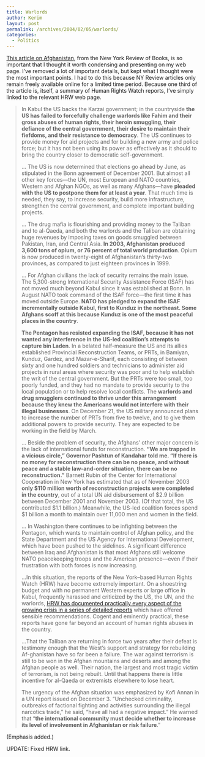 ```yaml
---
title: Warlords
author: Kerim
layout: post
permalink: /archives/2004/02/05/warlords/
categories:
  - Politics
---
```

<a href="http://www.nybooks.com/articles/16897" onclick="_gaq.push(['_trackEvent', 'outbound-article', 'http://www.nybooks.com/articles/16897', 'This article on Afghanistan']);" >This article on Afghanistan</a>, from the New York Review of Books, is so important that I thought it worth condensing and presenting on my web page. I&#8217;ve removed a lot of important details, but kept what I thought were the most important points. I had to do this because NY Review articles only remain freely available online for a limited time period. Because one third of the article is, itself, a summary of Human Rights Watch reports, I&#8217;ve simply linked to the relevant HRW web page.

> In Kabul the US backs the Karzai government; in the countryside **the US has failed to forcefully challenge warlords like Fahim and their gross abuses of human rights, their heroin smuggling, their defiance of the central government, their desire to maintain their fiefdoms, and their resistance to democracy**. The US continues to provide money for aid projects and for building a new army and police force; but it has not been using its power as effectively as it should to bring the country closer to democratic self-government.
> 
> &#8230; The US is now determined that elections go ahead by June, as stipulated in the Bonn agreement of December 2001. But almost all other key forces&#8212;the UN, most European and NATO countries, Western and Afghan NGOs, as well as many Afghans&#8212;have **pleaded with the US to postpone them for at least a year**. That much time is needed, they say, to increase security, build more infrastructure, strengthen the central government, and complete important building projects.
> 
> &#8230; The drug mafia is flourishing and providing money to the Taliban and to al-Qaeda, and both the warlords and the Taliban are obtaining huge revenues by imposing taxes on goods smuggled between Pakistan, Iran, and Central Asia. **In 2003, Afghanistan produced 3,600 tons of opium, or 76 percent of total world production**. Opium is now produced in twenty-eight of Afghanistan&#8217;s thirty-two provinces, as compared to just eighteen provinces in 1999.
> 
> &#8230; For Afghan civilians the lack of security remains the main issue. The 5,300-strong International Security Assistance Force (ISAF) has not moved much beyond Kabul since it was established at Bonn. In August NATO took command of the ISAF force&#8212;the first time it has moved outside Europe. **NATO has pledged to expand the ISAF incrementally outside Kabul, first to Kunduz in the northeast. Some Afghans scoff at this because Kunduz is one of the most peaceful places in the country**.
> 
> **The Pentagon has resisted expanding the ISAF, because it has not wanted any interference in the US-led coalition&#8217;s attempts to capture bin Laden**. In a belated half-measure the US and its allies established Provincial Reconstruction Teams, or PRTs, in Bamiyan, Kunduz, Gardez, and Mazar-e-Sharif, each consisting of between sixty and one hundred soldiers and technicians to administer aid projects in rural areas where security was poor and to help establish the writ of the central government. But the PRTs were too small, too poorly funded, and they had no mandate to provide security to the local population or to help resolve local conflicts. The **warlords and drug smugglers continued to thrive under this arrangement because they knew the Americans would not interfere with their illegal businesses**. On December 21, the US military announced plans to increase the number of PRTs from five to twelve, and to give them additional powers to provide security. They are expected to be working in the field by March.
> 
> &#8230; Beside the problem of security, the Afghans&#8217; other major concern is the lack of international funds for reconstruction. **&#8220;We are trapped in a vicious circle,&#8221; Governor Pashtun of Kandahar told me. &#8220;If there is no money for reconstruction there can be no peace, and without peace and a stable law-and-order situation, there can be no reconstruction.&#8221;** Barnett Rubin of the Center for International Cooperation in New York has estimated that as of November 2003 **only $110 million worth of reconstruction projects were completed in the country**, out of a total UN aid disbursement of $2.9 billion between December 2001 and November 2003. (Of that total, the US contributed $1.1 billion.) Meanwhile, the US-led coalition forces spend $1 billion a month to maintain over 11,000 men and women in the field.
> 
> &#8230; In Washington there continues to be infighting between the Pentagon, which wants to maintain control of Afghan policy, and the State Department and the US Agency for International Development, which have been pushed to the sidelines. A significant difference between Iraq and Afghanistan is that most Afghans still welcome NATO peacekeeping troops and the American presence&#8212;even if their frustration with both forces is now increasing.
> 
> &#8230;In this situation, the reports of the New York&#8211;based Human Rights Watch (HRW) have become extremely important. On a shoestring budget and with no permanent Western experts or large office in Kabul, frequently harassed and criticized by the US, the UN, and the warlords, <a href="http://hrw.org/doc?t=asia&#38;c=afghan" onclick="_gaq.push(['_trackEvent', 'outbound-article', 'http://hrw.org/doc?t=asia&c=afghan', 'HRW has documented practically every aspect of the growing crisis in a series of detailed reports']);" >HRW has documented practically every aspect of the growing crisis in a series of detailed reports</a> which have offered sensible recommendations. Cogent and eminently practical, these reports have gone far beyond an account of human rights abuses in the country.
> 
> &#8230;That the Taliban are returning in force two years after their defeat is testimony enough that the West&#8217;s support and strategy for rebuilding Af-ghanistan have so far been a failure. The war against terrorism is still to be won in the Afghan mountains and deserts and among the Afghan people as well. Their nation, the largest and most tragic victim of terrorism, is not being rebuilt. Until that happens there is little incentive for al-Qaeda or extremists elsewhere to lose heart.
> 
> The urgency of the Afghan situation was emphasized by Kofi Annan in a UN report issued on December 3. &#8220;Unchecked criminality, outbreaks of factional fighting and activities surrounding the illegal narcotics trade,&#8221; he said, &#8220;have all had a negative impact.&#8221; He warned that &#8220;**the international community must decide whether to increase its level of involvement in Afghanistan or risk failure**.&#8221;

(Emphasis added.)

UPDATE: Fixed HRW link.

